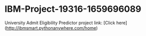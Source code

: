 # IBM-Project-19316-1659696089
University Admit Eligibility Predictor
project link: [Click here] (http://ibmsmart.pythonanywhere.com/home)
